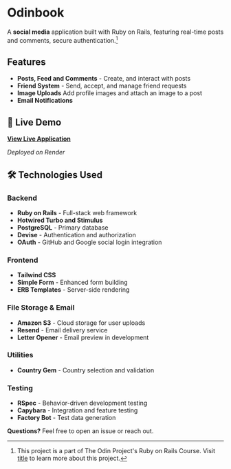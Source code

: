 # Odinbook 

A **social media** application built with Ruby on Rails, featuring real-time posts and comments, secure authentication.[^1]

## Features
- **Posts, Feed and Comments** - Create, and interact with posts
- **Friend System** - Send, accept, and manage friend requests
- **Image Uploads** Add profile images and attach an image to a post
- **Email Notifications**

## 🚀 Live Demo

**[View Live Application](https://odinbook-ijrj.onrender.com)**

*Deployed on Render*

## 🛠️ Technologies Used

### Backend
- **Ruby on Rails** - Full-stack web framework
- **Hotwired Turbo and Stimulus**
- **PostgreSQL** - Primary database
- **Devise** - Authentication and authorization
- **OAuth** - GitHub and Google social login integration

### Frontend
- **Tailwind CSS** 
- **Simple Form** - Enhanced form building
- **ERB Templates** - Server-side rendering

### File Storage & Email
- **Amazon S3** - Cloud storage for user uploads
- **Resend** -  Email delivery service
- **Letter Opener** - Email preview in development

### Utilities
- **Country Gem** - Country selection and validation

### Testing
- **RSpec** - Behavior-driven development testing
- **Capybara** - Integration and feature testing
- **Factory Bot** - Test data generation

**Questions?** Feel free to open an issue or reach out.
[^1]: This project is a part of The Odin Project's Ruby on Rails Course. Visit [title](https://www.theodinproject.com/lessons/ruby-on-rails-rails-final-project) to learn more about this project.
